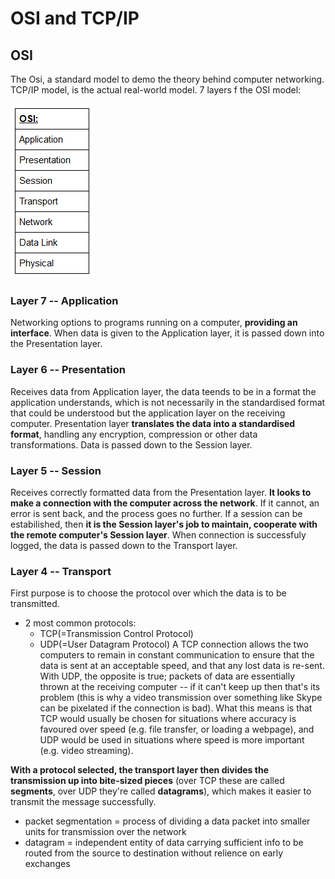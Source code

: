 # OSI and TCP/IP

## OSI
The Osi, a standard model to demo the theory behind computer networking. TCP/IP model, is the actual real-world model. 
7 layers f the OSI model: 

![OSI](pictures/OSI-Table.png "OSI: APSTNDP")

### Layer 7 -- Application
Networking options to programs running on a computer, **providing an interface**. 
When data is given to the Application layer, it is passed down into the Presentation layer.

### Layer 6 -- Presentation
Receives data from Application layer, the data teends to be in a format the application understands,  which is not necessarily in the standardised format that could be understood but the application layer on the receiving computer. 
Presentation layer **translates the data into a standardised format**, handling any encryption, compression or other data transformations. Data is passed down to the Session layer.

### Layer 5 -- Session
Receives correctly formatted data from the Presentation layer. **It looks to make a connection with the computer across the network**. If it cannot, an error is sent back, and the process goes no further. If a session can be estabilished, then **it is the Session layer's job to maintain, cooperate with the remote computer's Session layer**. When connection is successfuly logged, the data is passed down to the Transport layer. 

### Layer 4 -- Transport
First purpose is to choose the protocol over which the data is to be transmitted. 
 - 2 most common protocols: 
   + TCP(=Transmission Control Protocol)
   + UDP(=User Datagram Protocol)
A TCP connection allows the two computers to remain in constant communication to ensure that the data is sent at an acceptable speed, and that any lost data is re-sent. With UDP, the opposite is true; packets of data are essentially thrown at the receiving computer -- if it can't keep up then that's its problem (this is why a video transmission over something like Skype can be pixelated if the connection is bad). What this means is that TCP would usually be chosen for situations where accuracy is favoured over speed (e.g. file transfer, or loading a webpage), and UDP would be used in situations where speed is more important (e.g. video streaming).

**With a protocol selected, the transport layer then divides the transmission up into bite-sized pieces** (over TCP these are called **segments**, over UDP they're called **datagrams**), which makes it easier to transmit the message successfully. 

 - packet segmentation = process of dividing a data packet into smaller units for transmission over the network
 - datagram = independent entity of data carrying sufficient info to be routed from the source to destination without relience on early exchanges

